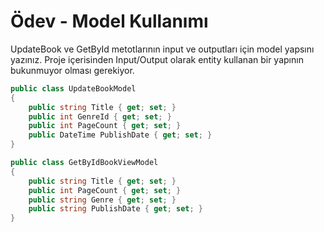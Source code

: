 # Ödev - Model Kullanımı
UpdateBook ve GetById metotlarının input ve outputları için model yapsını yazınız. Proje içerisinden Input/Output olarak entity kullanan bir yapının bukunmuyor olması gerekiyor.

```c#
public class UpdateBookModel
{
    public string Title { get; set; }
    public int GenreId { get; set; }
    public int PageCount { get; set; }
    public DateTime PublishDate { get; set; }
}
```

```c#
public class GetByIdBookViewModel
{
    public string Title { get; set; }
    public int PageCount { get; set; }
    public string Genre { get; set; }
    public string PublishDate { get; set; }
}
```


